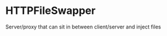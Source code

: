 HTTPFileSwapper
===============

Server/proxy that can sit in between client/server and inject files

